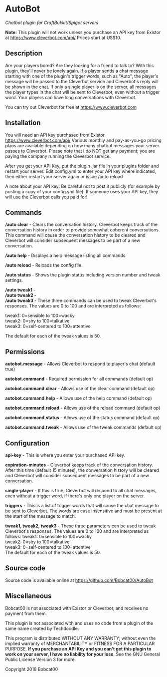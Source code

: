 # AutoBot

*Chatbot plugin for CraftBukkit/Spigot servers*

**Note:** This plugin will not work unless you purchase an API key from Existor at
https://www.cleverbot.com/api/ Prices start at US$10.

## Description

Are your players bored? Are they looking for a friend to talk to? With this
plugin, they'll never be lonely again. If a player sends a chat message starting
with one of the plugin's trigger words, such as "Auto", the player's message
will be passed to the Cleverbot service and Cleverbot's reply will be shown in
the chat. If only a single player is on the server, all messages the player
types in the chat will be sent to Cleverbot, even without a trigger word. Your
players can have long conversations with Cleverbot.

You can try out Cleverbot for free at https://www.cleverbot.com

## Installation

You will need an API key purchased from Existor https://www.cleverbot.com/api/
Various monthly and pay-as-you-go pricing plans are available depending on how
many chatbot messages your server passes to Cleverbot. Please note that I do
NOT get any payment; you are paying the company running the Cleverbot service.

After you get your API Key, put the plugin .jar file in your plugins folder and
restart your server. Edit config.yml to enter your API key where indicated, then
either restart your server again or issue /auto reload

A note about your API key: Be careful not to post it publicly (for example by
posting a copy of your config.yml file). If someone uses your API key, they will
use the Cleverbot calls you paid for!

## Commands

**/auto clear** - Clears the conversation history. Cleverbot keeps track of the
conversation history in order to provide somewhat coherent conversations. This
command will cause the conversation history to be cleared and Cleverbot will
consider subsequent messages to be part of a new conversation.

**/auto help** - Displays a help message listing all commands.

**/auto reload** - Reloads the config file.

**/auto status** - Shows the plugin status including version number and tweak
settings.

**/auto tweak1 <n>** -\
**/auto tweak2 <n>** -\
**/auto tweak3 <n>** - These three commands can be used to tweak Cleverbot's
responses. The values are 0 to 100 and are interpreted as follows:

tweak1: 0=sensible to 100=wacky\
tweak2: 0=shy to 100=talkative\
tweak3: 0=self-centered to 100=attentive

The default for each of the tweak values is 50.

## Permissions

**autobot.message** - Allows Cleverbot to respond to player's chat (default true)

**autobot.command** - Required permission for all commands (default op)

**autobot.command.clear** - Allows use of the clear command (default op)

**autobot.command.help** - Allows use of the help command (default op)

**autobot.command.reload** - Allows use of the reload command (default op)

**autobot.command.status** - Allows use of the status command (default op)

**autobot.command.tweak** - Allows use of the tweak commands (default op)

## Configuration

**api-key** - This is where you enter your purchased API key.

**expiration-minutes** - Cleverbot keeps track of the conversation history. After
this time (default 15 minutes), the conversation history will be cleared and
Cleverbot will consider subsequent messages to be part of a new conversation.

**single-player** - If this is true, Cleverbot will respond to all chat messages,
even without a trigger word, if there's only one player on the server.

**triggers** - This is a list of trigger words that will cause the chat message to
be sent to Cleverbot. The words are case insensitive and must be present at the
start of the message to match.

**tweak1, tweak2, tweak3** - These three parameters can be used to tweak Cleverbot's
responses. The values are 0 to 100 and are interpreted as follows:
tweak1: 0=sensible to 100=wacky\
tweak2: 0=shy to 100=talkative\
tweak3: 0=self-centered to 100=attentive\
The default for each of the tweak values is 50.

## Source code

Source code is available online at https://github.com/Bobcat00/AutoBot

## Miscellaneous

Bobcat00 is not associated with Existor or Cleverbot, and receives no payment
from them.

This plugin is not associated with and uses no code from a plugin of the same
name created by Techdoodle.

This program is distributed WITHOUT ANY WARRANTY; without even the implied
warranty of MERCHANTABILITY or FITNESS FOR A PARTICULAR PURPOSE. **If you purchase
an API Key and you can't get this plugin to work on your server, I have no
liability for your loss.** See the GNU General Public License Version 3 for more.

Copyright 2018 Bobcat00
